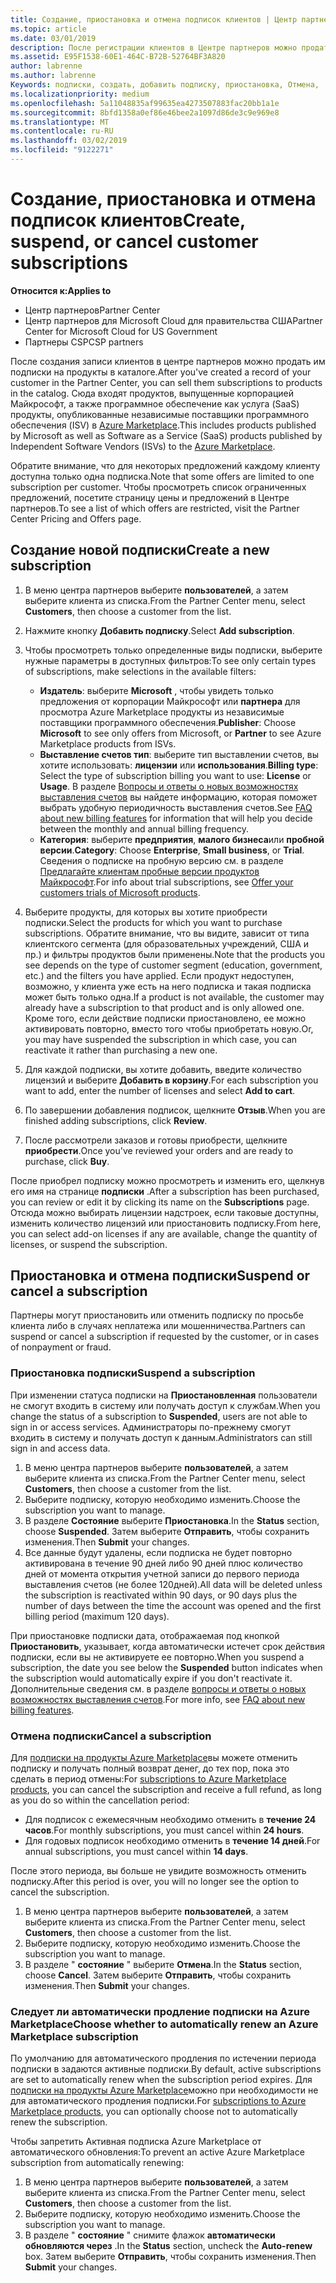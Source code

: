 ```yaml
---
title: Создание, приостановка и отмена подписок клиентов | Центр партнеров
ms.topic: article
ms.date: 03/01/2019
description: После регистрации клиентов в Центре партнеров можно продать им подписки на продукты в каталоге.
ms.assetid: E95F1538-60E1-464C-B72B-52764BF3A820
author: labrenne
ms.author: labrenne
Keywords: подписки, создать, добавить подписку, приостановка, Отмена,
ms.localizationpriority: medium
ms.openlocfilehash: 5a11048835af99635ea4273507883fac20bb1a1e
ms.sourcegitcommit: 8bfd1358a0ef86e46bee2a1097d86de3c9e969e8
ms.translationtype: MT
ms.contentlocale: ru-RU
ms.lasthandoff: 03/02/2019
ms.locfileid: "9122271"
---
```

# <a name="create-suspend-or-cancel-customer-subscriptions"></a><span data-ttu-id="de4b3-104">Создание, приостановка и отмена подписок клиентов</span><span class="sxs-lookup"><span data-stu-id="de4b3-104">Create, suspend, or cancel customer subscriptions</span></span>

**<span data-ttu-id="de4b3-105">Относится к:</span><span class="sxs-lookup"><span data-stu-id="de4b3-105">Applies to</span></span>**

-  <span data-ttu-id="de4b3-106">Центр партнеров</span><span class="sxs-lookup"><span data-stu-id="de4b3-106">Partner Center</span></span>
-  <span data-ttu-id="de4b3-107">Центр партнеров для Microsoft Cloud для правительства США</span><span class="sxs-lookup"><span data-stu-id="de4b3-107">Partner Center for Microsoft Cloud for US Government</span></span>
-  <span data-ttu-id="de4b3-108">Партнеры CSP</span><span class="sxs-lookup"><span data-stu-id="de4b3-108">CSP partners</span></span>

<span data-ttu-id="de4b3-109">После создания записи клиентов в центре партнеров можно продать им подписки на продукты в каталоге.</span><span class="sxs-lookup"><span data-stu-id="de4b3-109">After you've created a record of your customer in the Partner Center, you can sell them subscriptions to products in the catalog.</span></span> <span data-ttu-id="de4b3-110">Сюда входят продуктов, выпущенные корпорацией Майкрософт, а также программное обеспечение как услуга (SaaS) продукты, опубликованные независимые поставщики программного обеспечения (ISV) в [Azure Marketplace](https://azuremarketplace.microsoft.com/marketplace).</span><span class="sxs-lookup"><span data-stu-id="de4b3-110">This includes products published by Microsoft as well as Software as a Service (SaaS) products published by Independent Software Vendors (ISVs) to the [Azure Marketplace](https://azuremarketplace.microsoft.com/marketplace).</span></span> 

<span data-ttu-id="de4b3-111">Обратите внимание, что для некоторых предложений каждому клиенту доступна только одна подписка.</span><span class="sxs-lookup"><span data-stu-id="de4b3-111">Note that some offers are limited to one subscription per customer.</span></span> <span data-ttu-id="de4b3-112">Чтобы просмотреть список ограниченных предложений, посетите страницу цены и предложений в Центре партнеров.</span><span class="sxs-lookup"><span data-stu-id="de4b3-112">To see a list of which offers are restricted, visit the Partner Center Pricing and Offers page.</span></span> 


## <a name="create-a-new-subscription"></a><span data-ttu-id="de4b3-113">Создание новой подписки</span><span class="sxs-lookup"><span data-stu-id="de4b3-113">Create a new subscription</span></span>

1. <span data-ttu-id="de4b3-114">В меню центра партнеров выберите **пользователей**, а затем выберите клиента из списка.</span><span class="sxs-lookup"><span data-stu-id="de4b3-114">From the Partner Center menu, select **Customers**, then choose a customer from the list.</span></span>

2. <span data-ttu-id="de4b3-115">Нажмите кнопку **Добавить подписку**.</span><span class="sxs-lookup"><span data-stu-id="de4b3-115">Select **Add subscription**.</span></span>

3. <span data-ttu-id="de4b3-116">Чтобы просмотреть только определенные виды подписки, выберите нужные параметры в доступных фильтров:</span><span class="sxs-lookup"><span data-stu-id="de4b3-116">To see only certain types of subscriptions, make selections in the available filters:</span></span>
   - <span data-ttu-id="de4b3-117">**Издатель**: выберите **Microsoft** , чтобы увидеть только предложения от корпорации Майкрософт или **партнера** для просмотра Azure Marketplace продукты из независимые поставщики программного обеспечения.</span><span class="sxs-lookup"><span data-stu-id="de4b3-117">**Publisher**: Choose **Microsoft** to see only offers from Microsoft, or **Partner** to see Azure Marketplace products from ISVs.</span></span>
   - <span data-ttu-id="de4b3-118">**Выставление счетов тип**: выберите тип выставлении счетов, вы хотите использовать: **лицензии** или **использования**.</span><span class="sxs-lookup"><span data-stu-id="de4b3-118">**Billing type**: Select the type of subscription billing you want to use: **License** or **Usage**.</span></span> <span data-ttu-id="de4b3-119">В разделе [Вопросы и ответы о новых возможностях выставления счетов](faq-about-new-billing-features.md) вы найдете информацию, которая поможет выбрать удобную периодичность выставления счетов.</span><span class="sxs-lookup"><span data-stu-id="de4b3-119">See [FAQ about new billing features](faq-about-new-billing-features.md) for information that will help you decide between the monthly and annual billing frequency.</span></span>
   - <span data-ttu-id="de4b3-120">**Категория**: выберите **предприятия**, **малого бизнеса**или **пробной версии**.</span><span class="sxs-lookup"><span data-stu-id="de4b3-120">**Category**: Choose **Enterprise**, **Small business**, or **Trial**.</span></span> <span data-ttu-id="de4b3-121">Сведения о подписке на пробную версию см. в разделе [Предлагайте клиентам пробные версии продуктов Майкрософт](offer-your-customers-trials-of-microsoft-products.md).</span><span class="sxs-lookup"><span data-stu-id="de4b3-121">For info about trial subscriptions, see [Offer your customers trials of Microsoft products](offer-your-customers-trials-of-microsoft-products.md).</span></span>

4. <span data-ttu-id="de4b3-122">Выберите продукты, для которых вы хотите приобрести подписки.</span><span class="sxs-lookup"><span data-stu-id="de4b3-122">Select the products for which you want to purchase subscriptions.</span></span> <span data-ttu-id="de4b3-123">Обратите внимание, что вы видите, зависит от типа клиентского сегмента (для образовательных учреждений, США и пр.) и фильтры продуктов были применены.</span><span class="sxs-lookup"><span data-stu-id="de4b3-123">Note that the products you see depends on the type of customer segment (education, government, etc.) and the filters you have applied.</span></span> <span data-ttu-id="de4b3-124">Если продукт недоступен, возможно, у клиента уже есть на него подписка и такая подписка может быть только одна.</span><span class="sxs-lookup"><span data-stu-id="de4b3-124">If a product is not available, the customer may already have a subscription to that product and is only allowed one.</span></span> <span data-ttu-id="de4b3-125">Кроме того, если действие подписки приостановлено, ее можно активировать повторно, вместо того чтобы приобретать новую.</span><span class="sxs-lookup"><span data-stu-id="de4b3-125">Or, you may have suspended the subscription in which case, you can reactivate it rather than purchasing a new one.</span></span>

5. <span data-ttu-id="de4b3-126">Для каждой подписки, вы хотите добавить, введите количество лицензий и выберите **Добавить в корзину**.</span><span class="sxs-lookup"><span data-stu-id="de4b3-126">For each subscription you want to add, enter the number of licenses and select **Add to cart**.</span></span>

6. <span data-ttu-id="de4b3-127">По завершении добавления подписок, щелкните **Отзыв**.</span><span class="sxs-lookup"><span data-stu-id="de4b3-127">When you are finished adding subscriptions, click **Review**.</span></span>

7. <span data-ttu-id="de4b3-128">После рассмотрели заказов и готовы приобрести, щелкните **приобрести**.</span><span class="sxs-lookup"><span data-stu-id="de4b3-128">Once you've reviewed your orders and are ready to purchase, click **Buy**.</span></span>

<span data-ttu-id="de4b3-129">После приобрел подписку можно просмотреть и изменить его, щелкнув его имя на странице **подписки** .</span><span class="sxs-lookup"><span data-stu-id="de4b3-129">After a subscription has been purchased, you can review or edit it by clicking its name on the **Subscriptions** page.</span></span> <span data-ttu-id="de4b3-130">Отсюда можно выбирать лицензии надстроек, если таковые доступны, изменить количество лицензий или приостановить подписку.</span><span class="sxs-lookup"><span data-stu-id="de4b3-130">From here, you can select add-on licenses if any are available, change the quantity of licenses, or suspend the subscription.</span></span>


## <a name="suspend-or-cancel-a-subscription"></a><span data-ttu-id="de4b3-131">Приостановка и отмена подписки</span><span class="sxs-lookup"><span data-stu-id="de4b3-131">Suspend or cancel a subscription</span></span>

<span data-ttu-id="de4b3-132">Партнеры могут приостановить или отменить подписку по просьбе клиента либо в случаях неплатежа или мошенничества.</span><span class="sxs-lookup"><span data-stu-id="de4b3-132">Partners can suspend or cancel a subscription if requested by the customer, or in cases of nonpayment or fraud.</span></span>

### <a name="suspend-a-subscription"></a><span data-ttu-id="de4b3-133">Приостановка подписки</span><span class="sxs-lookup"><span data-stu-id="de4b3-133">Suspend a subscription</span></span>

<span data-ttu-id="de4b3-134">При изменении статуса подписки на **Приостановленная** пользователи не смогут входить в систему или получать доступ к службам.</span><span class="sxs-lookup"><span data-stu-id="de4b3-134">When you change the status of a subscription to **Suspended**, users are not able to sign in or access services.</span></span> <span data-ttu-id="de4b3-135">Администраторы по-прежнему смогут входить в систему и получать доступ к данным.</span><span class="sxs-lookup"><span data-stu-id="de4b3-135">Administrators can still sign in and access data.</span></span>

1.  <span data-ttu-id="de4b3-136">В меню центра партнеров выберите **пользователей**, а затем выберите клиента из списка.</span><span class="sxs-lookup"><span data-stu-id="de4b3-136">From the Partner Center menu, select **Customers**, then choose a customer from the list.</span></span>
2.  <span data-ttu-id="de4b3-137">Выберите подписку, которую необходимо изменить.</span><span class="sxs-lookup"><span data-stu-id="de4b3-137">Choose the subscription you want to manage.</span></span>
3.  <span data-ttu-id="de4b3-138">В разделе **Состояние** выберите **Приостановка**.</span><span class="sxs-lookup"><span data-stu-id="de4b3-138">In the **Status** section, choose **Suspended**.</span></span> <span data-ttu-id="de4b3-139">Затем выберите **Отправить**, чтобы сохранить изменения.</span><span class="sxs-lookup"><span data-stu-id="de4b3-139">Then **Submit** your changes.</span></span>
4.  <span data-ttu-id="de4b3-140">Все данные будут удалены, если подписка не будет повторно активирована в течение 90 дней либо 90 дней плюс количество дней от момента открытия учетной записи до первого периода выставления счетов (не более 120дней).</span><span class="sxs-lookup"><span data-stu-id="de4b3-140">All data will be deleted unless the subscription is reactivated within 90 days, or 90 days plus the number of days between the time the account was opened and the first billing period (maximum 120 days).</span></span>

<span data-ttu-id="de4b3-141">При приостановке подписки дата, отображаемая под кнопкой **Приостановить**, указывает, когда автоматически истечет срок действия подписки, если вы не активируете ее повторно.</span><span class="sxs-lookup"><span data-stu-id="de4b3-141">When you suspend a subscription, the date you see below the **Suspended** button indicates when the subscription would automatically expire if you don't reactivate it.</span></span> <span data-ttu-id="de4b3-142">Дополнительные сведения см. в разделе [вопросы и ответы о новых возможностях выставления счетов](faq-about-new-billing-features.md).</span><span class="sxs-lookup"><span data-stu-id="de4b3-142">For more info, see [FAQ about new billing features](faq-about-new-billing-features.md).</span></span>

### <a name="cancel-a-subscription"></a><span data-ttu-id="de4b3-143">Отмена подписки</span><span class="sxs-lookup"><span data-stu-id="de4b3-143">Cancel a subscription</span></span>

<span data-ttu-id="de4b3-144">Для [подписки на продукты Azure Marketplace](sell-marketplace-products.md)вы можете отменить подписку и получать полный возврат денег, до тех пор, пока это сделать в период отмены:</span><span class="sxs-lookup"><span data-stu-id="de4b3-144">For [subscriptions to Azure Marketplace products](sell-marketplace-products.md), you can cancel the subscription and receive a full refund, as long as you do so within the cancellation period:</span></span> 

- <span data-ttu-id="de4b3-145">Для подписок с ежемесячным необходимо отменить в **течение 24 часов**.</span><span class="sxs-lookup"><span data-stu-id="de4b3-145">For monthly subscriptions, you must cancel within **24 hours**.</span></span>
- <span data-ttu-id="de4b3-146">Для годовых подписок необходимо отменить в **течение 14 дней**.</span><span class="sxs-lookup"><span data-stu-id="de4b3-146">For annual subscriptions, you must cancel within **14 days**.</span></span>

<span data-ttu-id="de4b3-147">После этого периода, вы больше не увидите возможность отменить подписку.</span><span class="sxs-lookup"><span data-stu-id="de4b3-147">After this period is over, you will no longer see the option to cancel the subscription.</span></span>

1.  <span data-ttu-id="de4b3-148">В меню центра партнеров выберите **пользователей**, а затем выберите клиента из списка.</span><span class="sxs-lookup"><span data-stu-id="de4b3-148">From the Partner Center menu, select **Customers**, then choose a customer from the list.</span></span>
2.  <span data-ttu-id="de4b3-149">Выберите подписку, которую необходимо изменить.</span><span class="sxs-lookup"><span data-stu-id="de4b3-149">Choose the subscription you want to manage.</span></span>
3.  <span data-ttu-id="de4b3-150">В разделе " **состояние** " выберите **Отмена**.</span><span class="sxs-lookup"><span data-stu-id="de4b3-150">In the **Status** section, choose **Cancel**.</span></span> <span data-ttu-id="de4b3-151">Затем выберите **Отправить**, чтобы сохранить изменения.</span><span class="sxs-lookup"><span data-stu-id="de4b3-151">Then **Submit** your changes.</span></span>

### <a name="choose-whether-to-automatically-renew-an-azure-marketplace-subscription"></a><span data-ttu-id="de4b3-152">Следует ли автоматически продление подписки на Azure Marketplace</span><span class="sxs-lookup"><span data-stu-id="de4b3-152">Choose whether to automatically renew an Azure Marketplace subscription</span></span>

<span data-ttu-id="de4b3-153">По умолчанию для автоматического продления по истечении периода подписки в задаются активные подписки.</span><span class="sxs-lookup"><span data-stu-id="de4b3-153">By default, active subscriptions are set to automatically renew when the subscription period expires.</span></span> <span data-ttu-id="de4b3-154">Для [подписки на продукты Azure Marketplace](sell-marketplace-products.md)можно при необходимости не для автоматического продления подписки.</span><span class="sxs-lookup"><span data-stu-id="de4b3-154">For [subscriptions to Azure Marketplace products](sell-marketplace-products.md), you can optionally choose not to automatically renew the subscription.</span></span>

<span data-ttu-id="de4b3-155">Чтобы запретить Активная подписка Azure Marketplace от автоматического обновления:</span><span class="sxs-lookup"><span data-stu-id="de4b3-155">To prevent an active Azure Marketplace subscription from automatically renewing:</span></span>

1.  <span data-ttu-id="de4b3-156">В меню центра партнеров выберите **пользователей**, а затем выберите клиента из списка.</span><span class="sxs-lookup"><span data-stu-id="de4b3-156">From the Partner Center menu, select **Customers**, then choose a customer from the list.</span></span>
2.  <span data-ttu-id="de4b3-157">Выберите подписку, которую необходимо изменить.</span><span class="sxs-lookup"><span data-stu-id="de4b3-157">Choose the subscription you want to manage.</span></span>
3.  <span data-ttu-id="de4b3-158">В разделе " **состояние** " снимите флажок **автоматически обновляются через** .</span><span class="sxs-lookup"><span data-stu-id="de4b3-158">In the **Status** section, uncheck the **Auto-renew** box.</span></span> <span data-ttu-id="de4b3-159">Затем выберите **Отправить**, чтобы сохранить изменения.</span><span class="sxs-lookup"><span data-stu-id="de4b3-159">Then **Submit** your changes.</span></span>


 



